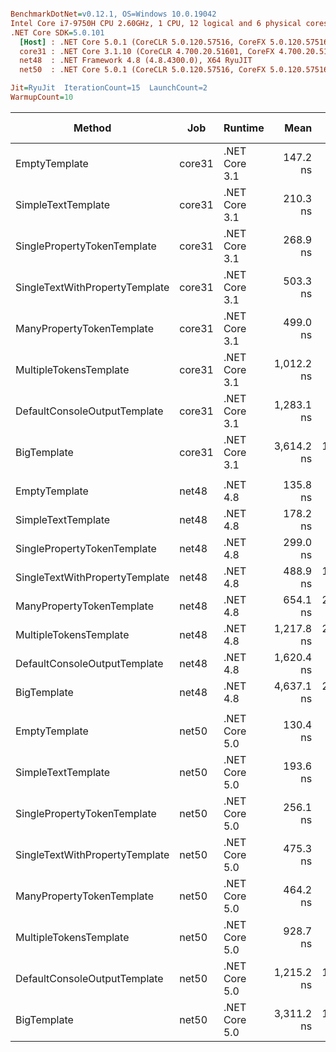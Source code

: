 ``` ini

BenchmarkDotNet=v0.12.1, OS=Windows 10.0.19042
Intel Core i7-9750H CPU 2.60GHz, 1 CPU, 12 logical and 6 physical cores
.NET Core SDK=5.0.101
  [Host] : .NET Core 5.0.1 (CoreCLR 5.0.120.57516, CoreFX 5.0.120.57516), X64 RyuJIT
  core31 : .NET Core 3.1.10 (CoreCLR 4.700.20.51601, CoreFX 4.700.20.51901), X64 RyuJIT
  net48  : .NET Framework 4.8 (4.8.4300.0), X64 RyuJIT
  net50  : .NET Core 5.0.1 (CoreCLR 5.0.120.57516, CoreFX 5.0.120.57516), X64 RyuJIT

Jit=RyuJit  IterationCount=15  LaunchCount=2  
WarmupCount=10  

```
|                         Method |    Job |       Runtime |       Mean |    Error |   StdDev |     Median | Ratio | RatioSD |  Gen 0 |  Gen 1 | Gen 2 | Allocated |
|------------------------------- |------- |-------------- |-----------:|---------:|---------:|-----------:|------:|--------:|-------:|-------:|------:|----------:|
|                  EmptyTemplate | core31 | .NET Core 3.1 |   147.2 ns |  0.90 ns |  1.31 ns |   147.2 ns |  1.00 |    0.00 | 0.0408 |      - |     - |     256 B |
|             SimpleTextTemplate | core31 | .NET Core 3.1 |   210.3 ns |  1.10 ns |  1.57 ns |   210.4 ns |  1.43 |    0.01 | 0.0648 |      - |     - |     408 B |
|    SinglePropertyTokenTemplate | core31 | .NET Core 3.1 |   268.9 ns |  2.51 ns |  3.75 ns |   269.6 ns |  1.83 |    0.02 | 0.0877 |      - |     - |     552 B |
| SingleTextWithPropertyTemplate | core31 | .NET Core 3.1 |   503.3 ns |  2.63 ns |  3.94 ns |   503.1 ns |  3.42 |    0.04 | 0.1478 |      - |     - |     928 B |
|      ManyPropertyTokenTemplate | core31 | .NET Core 3.1 |   499.0 ns |  5.44 ns |  7.45 ns |   499.1 ns |  3.39 |    0.06 | 0.1650 |      - |     - |    1040 B |
|         MultipleTokensTemplate | core31 | .NET Core 3.1 | 1,012.2 ns |  5.63 ns |  8.25 ns | 1,010.8 ns |  6.88 |    0.08 | 0.2823 | 0.0019 |     - |    1776 B |
|   DefaultConsoleOutputTemplate | core31 | .NET Core 3.1 | 1,283.1 ns |  8.26 ns | 12.36 ns | 1,281.4 ns |  8.72 |    0.09 | 0.3567 | 0.0019 |     - |    2240 B |
|                    BigTemplate | core31 | .NET Core 3.1 | 3,614.2 ns | 19.23 ns | 28.19 ns | 3,612.6 ns | 24.55 |    0.27 | 0.9956 | 0.0229 |     - |    6264 B |
|                                |        |               |            |          |          |            |       |         |        |        |       |           |
|                  EmptyTemplate |  net48 |      .NET 4.8 |   135.8 ns |  5.91 ns |  8.85 ns |   135.8 ns |  1.00 |    0.00 | 0.0458 |      - |     - |     289 B |
|             SimpleTextTemplate |  net48 |      .NET 4.8 |   178.2 ns |  0.69 ns |  0.99 ns |   178.0 ns |  1.31 |    0.08 | 0.0713 |      - |     - |     449 B |
|    SinglePropertyTokenTemplate |  net48 |      .NET 4.8 |   299.0 ns |  1.57 ns |  2.35 ns |   299.5 ns |  2.21 |    0.14 | 0.0901 |      - |     - |     570 B |
| SingleTextWithPropertyTemplate |  net48 |      .NET 4.8 |   488.9 ns | 16.70 ns | 24.48 ns |   475.1 ns |  3.62 |    0.42 | 0.1497 |      - |     - |     947 B |
|      ManyPropertyTokenTemplate |  net48 |      .NET 4.8 |   654.1 ns | 20.68 ns | 30.32 ns |   677.7 ns |  4.84 |    0.53 | 0.1707 |      - |     - |    1075 B |
|         MultipleTokensTemplate |  net48 |      .NET 4.8 | 1,217.8 ns | 24.20 ns | 35.46 ns | 1,204.0 ns |  8.98 |    0.55 | 0.2918 | 0.0019 |     - |    1845 B |
|   DefaultConsoleOutputTemplate |  net48 |      .NET 4.8 | 1,620.4 ns |  7.04 ns |  9.86 ns | 1,620.0 ns | 11.89 |    0.77 | 0.3643 | 0.0019 |     - |    2303 B |
|                    BigTemplate |  net48 |      .NET 4.8 | 4,637.1 ns | 23.38 ns | 34.27 ns | 4,644.3 ns | 34.21 |    2.19 | 1.0529 | 0.0229 |     - |    6652 B |
|                                |        |               |            |          |          |            |       |         |        |        |       |           |
|                  EmptyTemplate |  net50 | .NET Core 5.0 |   130.4 ns |  0.72 ns |  1.08 ns |   130.6 ns |  1.00 |    0.00 | 0.0408 |      - |     - |     256 B |
|             SimpleTextTemplate |  net50 | .NET Core 5.0 |   193.6 ns |  0.58 ns |  0.81 ns |   193.6 ns |  1.49 |    0.02 | 0.0648 |      - |     - |     408 B |
|    SinglePropertyTokenTemplate |  net50 | .NET Core 5.0 |   256.1 ns |  3.96 ns |  5.81 ns |   259.4 ns |  1.96 |    0.05 | 0.0877 |      - |     - |     552 B |
| SingleTextWithPropertyTemplate |  net50 | .NET Core 5.0 |   475.3 ns |  2.76 ns |  4.13 ns |   475.6 ns |  3.65 |    0.05 | 0.1478 | 0.0005 |     - |     928 B |
|      ManyPropertyTokenTemplate |  net50 | .NET Core 5.0 |   464.2 ns |  5.37 ns |  8.04 ns |   463.1 ns |  3.56 |    0.07 | 0.1655 | 0.0005 |     - |    1040 B |
|         MultipleTokensTemplate |  net50 | .NET Core 5.0 |   928.7 ns |  5.79 ns |  8.66 ns |   930.8 ns |  7.12 |    0.09 | 0.2823 | 0.0019 |     - |    1776 B |
|   DefaultConsoleOutputTemplate |  net50 | .NET Core 5.0 | 1,215.2 ns | 14.93 ns | 22.35 ns | 1,217.4 ns |  9.32 |    0.20 | 0.3567 | 0.0019 |     - |    2240 B |
|                    BigTemplate |  net50 | .NET Core 5.0 | 3,311.2 ns | 10.67 ns | 15.97 ns | 3,311.4 ns | 25.40 |    0.28 | 0.9956 | 0.0267 |     - |    6264 B |
